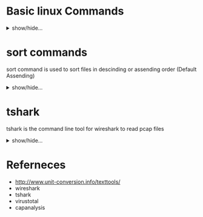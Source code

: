 # Basic linux Commands
<details>
<summary> show/hide...
</summary>

### list files
`ls`

### show current working directory
`pwd`

### show your logged-in user-id
`whoami`

### change your directory

```cd /home```

`cd /Desktop`

### go back one directory
`cd ..`

### go back two directories
`cd ../../`

### go to the home page of the currently logged-in user
`cd ~`

### go directly to the root page
`cd /`

### copy file to a certain directory
`cp file ~/Desktop`

### change the file name or move it to another directory
`mv file1 file2`

`mv file1 ~/Documents`

### ping a target
`ping 10.1.1.1`

### traceroute
`traecroute 10.1.1.1`

### find a certain file
`ls | grep <filename>`



### create a file
`touch <filename>`
  
### edit a file
`nano <filename>`
  
### print somethingb into the screen
`echo hello`

```
echo -e hi\nhow are you
```

### create a file with contents
`echo -e hi\nhow are you' > greeting.txt`

### search for a word within a directory
`egrep -r hi`

### check the running services
`ps -aux`

### read from a file
`cat <filename>`


### Count how many lines in the file
```
cat file.txt | wc -l
```



</details>


# sort commands
sort command is used to sort files in descinding or assending order (Default Assending)

<details>
<summary> show/hide...
</summary>

## Preparing files for sorting
simply copy and past the below codes into your machine

`echo -e 'Firewall\nAntivirus\nIDS' > file.txt`

`echo -e '10\n100\n15\n20' > numfile.txt`

`echo -e 'server\nclient\nhost\nserver' > dupfile.txt`

`echo -e 'root    40%   1G\nlogs    53%   3M\nhome    20%   5G' > sheetfile.txt`


### Default Sort

```
sort file.txt
```

## Sort in Descending order

```
sort -r file.txt
```

## Sort in based on numeric values

```
sort -n numfile.txt
```

## Sort in based on numeric values in Descending order

```
sort -rn numfile.txt
```

## Sort the second column

```
sort -k 2n sheetfile.txt
```

## Sort and remove duplicates

```
sort -u dupfile.txt
```

## sorting through pip

```cat dupfile.txt | sort```

</details>



# tshark
tshark is the command line tool for wireshark to read pcap files

<details>
<summary> show/hide...
</summary>
  
### To show the installed version of Tshark
```
tshark -v
```
### To Find all Tshark supported network interfaces for monitoring
```
tshark -D
```
### sniff traffic on eth0

***Note: this needs permission***

```
tshark -i eth0
```

### Read a pcap file and display it into the console
```
tshark -r traffic.pcap
```
### To find the totoal number of packets in a certain pcap file?
```
tshark -r traffic.pcap | wc -l
```
### Read the first 10 packets? 
```
tshark -r traffic.pcap -c 10
```
### Print the list of protocols in HTTP_traffic.pcap  
```
tshark -r traffic.pcap -z io,phs -q
```

### command to show only the HTTP traffic from a PCAP file
```
tshark -Y 'http' -r traffic.pcap
```

### command to export data transferred through HTTP
```
tshark -nr record-http.pcap --export http,tmpfolder
```


### command to show the IP packets sent from IP address 192.168.1.1 to IP address 1.1.1.1

```
tshark -r traffic.pcap -Y "ip.src==192.168.1.1 && ip.dst==1.1.1.1"
```

### command to print packets containing GET requests

```
tshark -r traffic.pcap -Y "http.request.method==GET"
```

### command to used to print only source IP and URL for all GET request packets

```
tshark -r traffic.pcap -Y "http.request.method==GET" -Tfields -e frame.time -e ip.src -e http.request.full_uri
```

### To know How many HTTP packets contains the "password" string or any other string

```
tshark -r traffic.pcap -Y "http contains password”
```
### To know the destination IP address for GET requests sent for yahoo.com

```
tshark -r traffic.pcap -Y "http.request.method==GET && http.host==www.nytimes.com" -Tfields -e ip.dst
```

</details>


# Referneces
- http://www.unit-conversion.info/texttools/
- wireshark
- tshark
- virustotal
- capanalysis
  
